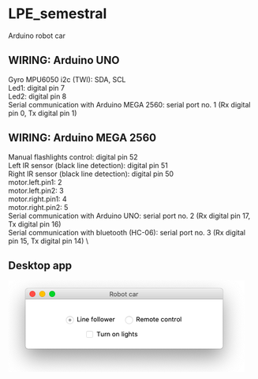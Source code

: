 # LPE_semestral
Arduino robot car

## WIRING: Arduino UNO 
Gyro MPU6050 i2c (TWI): SDA, SCL \
Led1: digital pin 7 \
Led2: digital pin 8 \
Serial communication with Arduino MEGA 2560: serial port no. 1 (Rx digital pin 0, Tx digital pin 1) 

## WIRING: Arduino MEGA 2560 
Manual flashlights control: digital pin 52 \
Left IR sensor (black line detection): digital pin 51 \
Right IR sensor (black line detection): digital pin 50 \
motor.left.pin1: 2 \
motor.left.pin2: 3 \
motor.right.pin1: 4 \
motor.right.pin2: 5 \
Serial communication with Arduino UNO: serial port no. 2 (Rx digital pin 17, Tx digital pin 16) \
Serial communication with bluetooth (HC-06): serial port no. 3 (Rx digital pin 15, Tx digital pin 14) \ 

## Desktop app
![Alt text](app_window.png?raw=true "Title")
